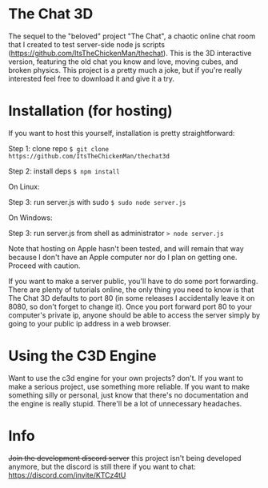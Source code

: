 # The Chat 3D
The sequel to the "beloved" project "The Chat", a chaotic online chat room that I created to test server-side node js scripts (https://github.com/ItsTheChickenMan/thechat).  This is the 3D interactive version, featuring the old chat you know and love, moving cubes, and broken physics.  This project is a pretty much a joke, but if you're really interested feel free to download it and give it a try.

# Installation (for hosting)
If you want to host this yourself, installation is pretty straightforward:

Step 1: clone repo    `$ git clone https://github.com/ItsTheChickenMan/thechat3d`

Step 2: install deps  `$ npm install`

On Linux:

Step 3: run server.js with sudo `$ sudo node server.js`

On Windows:

Step 3: run server.js from shell as administrator `> node server.js`

Note that hosting on Apple hasn't been tested, and will remain that way because I don't have an Apple computer nor do I plan on getting one.  Proceed with caution.

If you want to make a server public, you'll have to do some port forwarding.  There are plenty of tutorials online, the only thing you need to know is that The Chat 3D defaults to port 80 (in some releases I accidentally leave it on 8080, so don't forget to change it).  Once you port forward port 80 to your computer's private ip, anyone should be able to access the server simply by going to your public ip address in a web browser.

# Using the C3D Engine
Want to use the c3d engine for your own projects?  don't.  If you want to make a serious project, use something more reliable.  If you want to make something silly or personal, just know that there's no documentation and the engine is really stupid.  There'll be a lot of unnecessary headaches.

# Info
~~Join the development discord server~~ this project isn't being developed anymore, but the discord is still there if you want to chat: https://discord.com/invite/KTCz4tU

